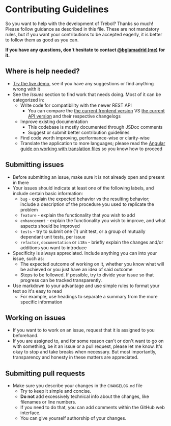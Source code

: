 # Contributing Guidelines

So you want to help with the development of Trébol? Thanks so much!
Please follow guidance as described in this file. These are not mandatory rules, but if you
want your contributions to be accepted eagerly, it is better to follow them as good as you can.

__If you have any questions, don't hesitate to contact [@bglamadrid (me)](https://github.com/bglamadrid) for it.__


## Where is help needed?

- [Try the live demo](https://trebol-ecommerce.github.io/ngx-trebol-frontend/), see if you have any suggestions or find anything wrong with it
- See the _Issues_ section to find work that needs doing. Most of it can be categorized in:
  - Write code for compatibility with the newer REST API
    - You can compare the [the current frontend version](https://github.com/trebol-ecommerce/ngx-trebol-frontend/blob/main/package.json#L3) VS [the current API version](https://github.com/trebol-ecommerce/ngx-trebol-frontend/blob/main/package.json#L3) and their respective changelogs
  - Improve existing documentation
    - This codebase is mostly documented through JSDoc comments
    - Suggest or submit better contribution guidelines
  - Find code worth improving, performance-wise or clarity-wise
  - Translate the application to more languages; please read the [Angular guide on working with translation files](https://angular.io/guide/i18n-common-translation-files) so you know how to proceed


## Submitting issues

- Before submitting an issue, make sure it is not already open and present in there
- Your issues should indicate at least one of the following labels, and include certain basic information:
  - `bug` - explain the expected behavior vs the resulting behavior; include a description of the procedure you used to replicate the problem
  - `feature` - explain the functionality that you wish to add
  - `enhancement` - explain the functionality you wish to improve, and what aspects should be improved
  - `tests` - try to submit one (1) unit test, or a group of mutually dependant unit tests, per issue
  - `refactor`, `documentation` or `i18n` - briefly explain the changes and/or additions you want to introduce
- Specificity is always appreciated. Include anything you can into your issue, such as:
  - The expected outcome of working on it, whether you know what will be achieved or you just have an idea of said outcome
  - Steps to be followed. If possible, try to divide your issue so that progress can be tracked transparently.
- Use markdown to your advantage and use simple rules to format your text so it's easy to read
  - For example, use headings to separate a summary from the more specific information


## Working on issues

- If you want to to work on an issue, request that it is assigned to you beforehand.
- If you are assigned to, and for some reason can't or don't want to go on with something, be it an issue or a pull request, please let me know. It's okay to stop and  take breaks when necessary. But most importantly, transparency and honesty in these matters are appreciated.


## Submitting pull requests

- Make sure you describe your changes in the `CHANGELOG.md` file
  - Try to keep it simple and concise.
  - __Do not__ add excessively technical info about the changes, like filenames or line numbers.
  - If you need to do that, you can add comments within the GitHub web interface.
  - You can give yourself authorship of your changes.
